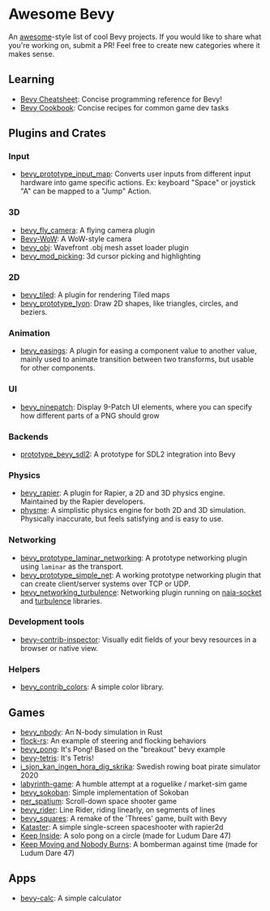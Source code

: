 # Awesome Bevy

An [awesome](https://github.com/sindresorhus/awesome)-style list of cool Bevy projects. If you would like to share what you're working on, submit a PR! Feel free to create new categories where it makes sense.

## Learning

* [Bevy Cheatsheet](https://github.com/jamadazi/bevy-cheatsheet): Concise programming reference for Bevy!
* [Bevy Cookbook](https://github.com/jamadazi/bevy-cookbook): Concise recipes for common game dev tasks

## Plugins and Crates
### Input
* [bevy_prototype_input_map](https://crates.io/crates/bevy_prototype_input_map): Converts user inputs from different input hardware into game specific actions. Ex: keyboard "Space" or joystick "A" can be mapped to a "Jump" Action.

### 3D
* [bevy_fly_camera](https://crates.io/crates/bevy_fly_camera): A flying camera plugin
* [Bevy-WoW](https://github.com/Tezza48/Bevy-WoW): A WoW-style camera
* [bevy_obj](https://github.com/AmionSky/bevy_obj): Wavefront .obj mesh asset loader plugin
* [bevy_mod_picking](https://github.com/aevyrie/bevy_mod_picking): 3d cursor picking and highlighting

### 2D

* [bevy_tiled](https://github.com/stararawn/bevy_tiled): A plugin for rendering Tiled maps
* [bevy_prototype_lyon](https://github.com/Nilirad/bevy_prototype_lyon): Draw 2D shapes, like triangles, circles, and beziers.

### Animation

* [bevy_easings](https://crates.io/crates/bevy_easings): A plugin for easing a component value to another value, mainly used to animate transition between two transforms, but usable for other components.

### UI

* [bevy_ninepatch](https://crates.io/crates/bevy_ninepatch): Display 9-Patch UI elements, where you can specify how different parts of a PNG should grow

### Backends

* [prototype_bevy_sdl2](https://github.com/aclysma/prototype_bevy_sdl2): A prototype for SDL2 integration into Bevy 

### Physics

* [bevy_rapier](https://github.com/dimforge/bevy_rapier): A plugin for Rapier, a 2D and 3D physics engine. Maintained by the Rapier developers.
* [physme](https://github.com/walterpie/physme): A simplistic physics engine for both 2D and 3D simulation. Physically inaccurate, but feels satisfying and is easy to use.

### Networking

* [bevy_prototype_laminar_networking](https://github.com/ncallaway/bevy-prototype-laminar-networking): A prototype networking plugin using `laminar` as the transport.
* [bevy_prototype_simple_net](https://github.com/0x22fe/bevy_prototype_simple_net): A working prototype networking plugin that can create client/server systems over TCP or UDP.
* [bevy_networking_turbulence](https://github.com/smokku/bevy_networking_turbulence): Networking plugin running on [naia-socket](https://github.com/naia-rs/naia-socket) and [turbulence](https://github.com/kyren/turbulence) libraries.

### Development tools
* [bevy-contrib-inspector](https://github.com/jakobhellermann/bevy-contrib-inspector): Visually edit fields of your bevy resources in a browser or native view.

### Helpers
* [bevy_contrib_colors](https://crates.io/crates/bevy_contrib_colors): A simple color library.

## Games

* [bevy_nbody](https://github.com/thallada/bevy-nbody): An N-body simulation in Rust
* [flock-rs](https://github.com/JohnPeel/flock-rs): An example of steering and flocking behaviors
* [bevy_pong](https://github.com/SuperiorJT/bevy_pong): It's Pong! Based on the "breakout" bevy example
* [bevy-tetris](https://github.com/8bit-pudding/bevy-tetris): It's Tetris!
* [i_sjon_kan_ingen_hora_dig_skrika](https://gitlab.com/TheZoq2/i_sjon_kan_ingen_hora_dig_skrika): Swedish rowing boat pirate simulator 2020
* [labyrinth-game](https://github.com/insrcd/labrynth-game): A humble attempt at a roguelike / market-sim game
* [bevy_sokoban](https://github.com/ropewalker/bevy_sokoban): Simple implementation of Sokoban
* [per_spatium](https://gitlab.com/BottledByte/per-spatium): Scroll-down space shooter game
* [bevy_rider](https://github.com/bonsairobo/bevy_rider): Line Rider, riding linearly, on segments of lines
* [bevy_squares](https://github.com/TheNeikos/bevy_squares): A remake of the 'Threes' game, built with Bevy
* [Kataster](https://github.com/Bobox214/Kataster): A simple single-screen spaceshooter with rapier2d
* [Keep Inside](https://github.com/davidB/ld47_keep_inside): A solo pong on a circle (made for Ludum Dare 47)
* [Keep Moving and Nobody Burns](https://github.com/mockersf/kmanb): A bomberman against time (made for Ludum Dare 47)

## Apps
* [bevy-calc](https://github.com/PravinKumar95/simple-calc): A simple calculator
